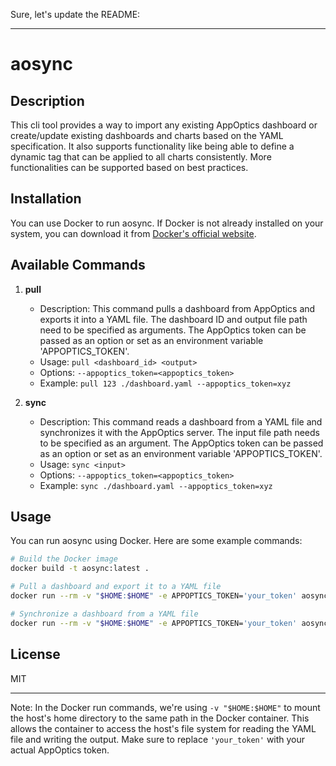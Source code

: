 Sure, let's update the README:

---

# aosync

## Description

This cli tool provides a way to import any existing AppOptics dashboard or create/update existing dashboards and charts based on the YAML specification. It also supports functionality like being able to define a dynamic tag that can be applied to all charts consistently. More functionalities can be supported based on best practices.

## Installation

You can use Docker to run aosync. If Docker is not already installed on your system, you can download it from [Docker's official website](https://www.docker.com/products/docker-desktop).

## Available Commands

1. **pull**
   - Description: This command pulls a dashboard from AppOptics and exports it into a YAML file. The dashboard ID and output file path need to be specified as arguments. The AppOptics token can be passed as an option or set as an environment variable 'APPOPTICS_TOKEN'.
   - Usage: `pull <dashboard_id> <output>`
   - Options: `--appoptics_token=<appoptics_token>`
   - Example: `pull 123 ./dashboard.yaml --appoptics_token=xyz`

2. **sync**
   - Description: This command reads a dashboard from a YAML file and synchronizes it with the AppOptics server. The input file path needs to be specified as an argument. The AppOptics token can be passed as an option or set as an environment variable 'APPOPTICS_TOKEN'.
   - Usage: `sync <input>`
   - Options: `--appoptics_token=<appoptics_token>`
   - Example: `sync ./dashboard.yaml --appoptics_token=xyz`

## Usage

You can run aosync using Docker. Here are some example commands:

```bash
# Build the Docker image
docker build -t aosync:latest .

# Pull a dashboard and export it to a YAML file
docker run --rm -v "$HOME:$HOME" -e APPOPTICS_TOKEN='your_token' aosync:latest pull 123 $HOME/dashboard.yaml

# Synchronize a dashboard from a YAML file
docker run --rm -v "$HOME:$HOME" -e APPOPTICS_TOKEN='your_token' aosync:latest sync $HOME/dashboard.yaml
```

## License

MIT

---

Note: In the Docker run commands, we're using `-v "$HOME:$HOME"` to mount the host's home directory to the same path in the Docker container. This allows the container to access the host's file system for reading the YAML file and writing the output. Make sure to replace `'your_token'` with your actual AppOptics token.
